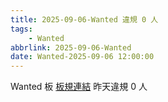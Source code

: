 ```yaml
---
title: 2025-09-06-Wanted 違規 0 人
tags:
    - Wanted
abbrlink: 2025-09-06-Wanted
date: Wanted-2025-09-06 12:00:00
---
```

Wanted 板 [板規連結](https://www.ptt.cc/bbs/Wanted/M.1608829773.A.D3B.html)
昨天違規 0 人
